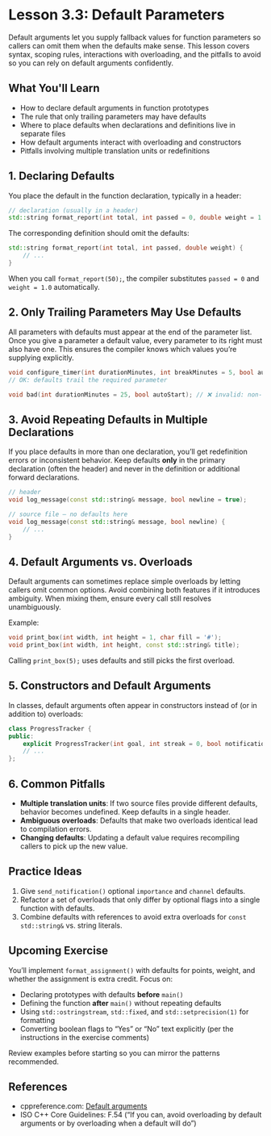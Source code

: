 # Lesson 3.3: Default Parameters

Default arguments let you supply fallback values for function parameters so callers can omit them when the defaults make sense. This lesson covers syntax, scoping rules, interactions with overloading, and the pitfalls to avoid so you can rely on default arguments confidently.

## What You'll Learn

- How to declare default arguments in function prototypes
- The rule that only trailing parameters may have defaults
- Where to place defaults when declarations and definitions live in separate files
- How default arguments interact with overloading and constructors
- Pitfalls involving multiple translation units or redefinitions

## 1. Declaring Defaults

You place the default in the function declaration, typically in a header:

```cpp
// declaration (usually in a header)
std::string format_report(int total, int passed = 0, double weight = 1.0);
```

The corresponding definition should omit the defaults:

```cpp
std::string format_report(int total, int passed, double weight) {
    // ...
}
```

When you call `format_report(50);`, the compiler substitutes `passed = 0` and `weight = 1.0` automatically.

## 2. Only Trailing Parameters May Use Defaults

All parameters with defaults must appear at the end of the parameter list. Once you give a parameter a default value, every parameter to its right must also have one. This ensures the compiler knows which values you’re supplying explicitly.

```cpp
void configure_timer(int durationMinutes, int breakMinutes = 5, bool autoStart = false);
// OK: defaults trail the required parameter

void bad(int durationMinutes = 25, bool autoStart); // ❌ invalid: non-default follows default
```

## 3. Avoid Repeating Defaults in Multiple Declarations

If you place defaults in more than one declaration, you’ll get redefinition errors or inconsistent behavior. Keep defaults **only** in the primary declaration (often the header) and never in the definition or additional forward declarations.

```cpp
// header
void log_message(const std::string& message, bool newline = true);

// source file — no defaults here
void log_message(const std::string& message, bool newline) {
    // ...
}
```

## 4. Default Arguments vs. Overloads

Default arguments can sometimes replace simple overloads by letting callers omit common options. Avoid combining both features if it introduces ambiguity. When mixing them, ensure every call still resolves unambiguously.

Example:

```cpp
void print_box(int width, int height = 1, char fill = '#');
void print_box(int width, int height, const std::string& title);
```

Calling `print_box(5);` uses defaults and still picks the first overload.

## 5. Constructors and Default Arguments

In classes, default arguments often appear in constructors instead of (or in addition to) overloads:

```cpp
class ProgressTracker {
public:
    explicit ProgressTracker(int goal, int streak = 0, bool notifications = true);
    // ...
};
```

## 6. Common Pitfalls

- **Multiple translation units**: If two source files provide different defaults, behavior becomes undefined. Keep defaults in a single header.
- **Ambiguous overloads**: Defaults that make two overloads identical lead to compilation errors.
- **Changing defaults**: Updating a default value requires recompiling callers to pick up the new value.

## Practice Ideas

1. Give `send_notification()` optional `importance` and `channel` defaults.
2. Refactor a set of overloads that only differ by optional flags into a single function with defaults.
3. Combine defaults with references to avoid extra overloads for `const std::string&` vs. string literals.

## Upcoming Exercise

You’ll implement `format_assignment()` with defaults for points, weight, and whether the assignment is extra credit. Focus on:

- Declaring prototypes with defaults **before** `main()`
- Defining the function **after** `main()` without repeating defaults
- Using `std::ostringstream`, `std::fixed`, and `std::setprecision(1)` for formatting
- Converting boolean flags to “Yes” or “No” text explicitly (per the instructions in the exercise comments)

Review examples before starting so you can mirror the patterns recommended.

## References

- cppreference.com: [Default arguments](https://en.cppreference.com/w/cpp/language/default_arguments)
- ISO C++ Core Guidelines: F.54 (“If you can, avoid overloading by default arguments or by overloading when a default will do”)

